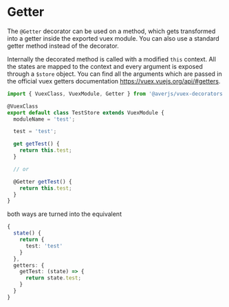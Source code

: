 # Getter

The `@Getter` decorator can be used on a method, which gets transformed into a getter inside the exported vuex module. You can also use a standard getter method instead of the decorator.

Internally the decorated method is called with a modified `this` context. All the states are mapped to the context and every argument is exposed through a `$store` object. You can find all the arguments which are passed in the official vuex getters documentation https://vuex.vuejs.org/api/#getters.

```typescript
import { VuexClass, VuexModule, Getter } from '@averjs/vuex-decorators';

@VuexClass
export default class TestStore extends VuexModule {
  moduleName = 'test'; 

  test = 'test';

  get getTest() {
    return this.test;
  }

  // or

  @Getter getTest() {
    return this.test;
  }
}
```

both ways are turned into the equivalent

```typescript
{
  state() {
    return {
      test: 'test'
    }
  },
  getters: {
    getTest: (state) => {
      return state.test;
    }
  }
}
```